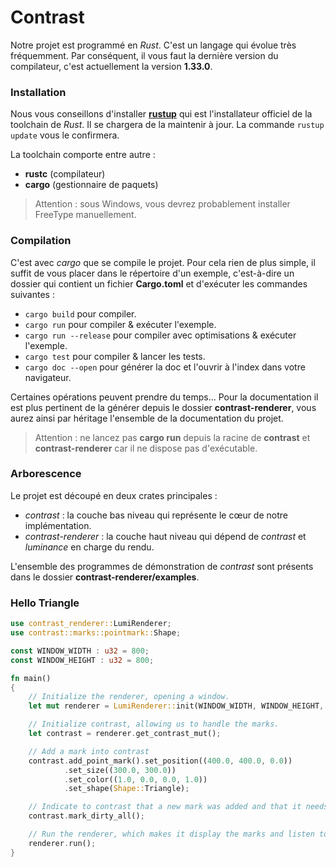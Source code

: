 # Contrast

[//]: # (Contrast is a Rust crate developed as part of the Bordeaux computer science Master.)

Notre projet est programmé en *Rust*. C'est un langage qui évolue très fréquemment.
Par conséquent, il vous faut la dernière version du compilateur, c'est actuellement la
version **1.33.0**.


### Installation
Nous vous conseillons d'installer [**rustup**](https://rustup.rs/) qui est l'installateur
officiel de la toolchain de *Rust*. Il se chargera de la maintenir à jour.
La commande ```rustup update``` vous le confirmera.

La toolchain comporte entre autre :
* **rustc** (compilateur)
* **cargo** (gestionnaire de paquets)

> Attention : sous Windows, vous devrez probablement installer FreeType manuellement.

### Compilation
C'est avec *cargo* que se compile le projet. Pour cela rien de plus simple, il suffit de vous
placer dans le répertoire d'un exemple, c'est-à-dire un dossier qui contient un fichier **Cargo.toml**
et d'exécuter les commandes suivantes :
* ```cargo build``` pour compiler.
* ```cargo run``` pour compiler & exécuter l'exemple.
* ```cargo run --release``` pour compiler avec optimisations & exécuter l'exemple.
* ```cargo test``` pour compiler & lancer les tests.
* ```cargo doc --open``` pour générer la doc et l'ouvrir à l'index dans votre navigateur.

Certaines opérations peuvent prendre du temps...
Pour la documentation il est plus pertinent de la générer depuis le dossier **contrast-renderer**, vous aurez ainsi par héritage l'ensemble de la documentation du projet.
> Attention : ne lancez pas **cargo run** depuis la racine de **contrast** et **contrast-renderer** car il ne dispose pas d'exécutable.

### Arborescence

Le projet est découpé en deux crates principales :
* *contrast* : la couche bas niveau qui représente le cœur de notre implémentation.
* *contrast-renderer* : la couche haut niveau qui dépend de *contrast* et *luminance* en charge du rendu.

L'ensemble des programmes de démonstration de *contrast* sont présents dans le dossier **contrast-renderer/examples**.

### Hello Triangle

```rust
use contrast_renderer::LumiRenderer;
use contrast::marks::pointmark::Shape;

const WINDOW_WIDTH : u32 = 800;
const WINDOW_HEIGHT : u32 = 800;

fn main()
{
    // Initialize the renderer, opening a window.
    let mut renderer = LumiRenderer::init(WINDOW_WIDTH, WINDOW_HEIGHT, "Hello, world!");

    // Initialize contrast, allowing us to handle the marks.
    let contrast = renderer.get_contrast_mut();

    // Add a mark into contrast
    contrast.add_point_mark().set_position((400.0, 400.0, 0.0))
            .set_size((300.0, 300.0))
            .set_color((1.0, 0.0, 0.0, 1.0))
            .set_shape(Shape::Triangle);

    // Indicate to contrast that a new mark was added and that it needs to refresh.
    contrast.mark_dirty_all();

    // Run the renderer, which makes it display the marks and listen to devices events.
    renderer.run();
}
```
